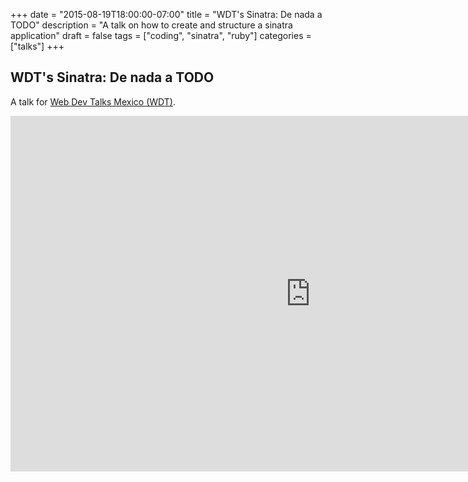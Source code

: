 +++
date = "2015-08-19T18:00:00-07:00"
title = "WDT's Sinatra: De nada a TODO"
description = "A talk on how to create and structure a sinatra application"
draft = false
tags = ["coding", "sinatra", "ruby"]
categories = ["talks"]
+++

## WDT's Sinatra: De nada a TODO
A talk for [Web Dev Talks Mexico (WDT)](https://www.webdevtalks.mx/).

<iframe src="https://docs.google.com/presentation/d/1WYnjcylHFpouB_gNcisbya4GLdbecsRW0a8RN4FhcEc/embed?start=false&loop=false&delayms=3000" frameborder="0" width="960" height="569" allowfullscreen="true" mozallowfullscreen="true" webkitallowfullscreen="true"></iframe>
